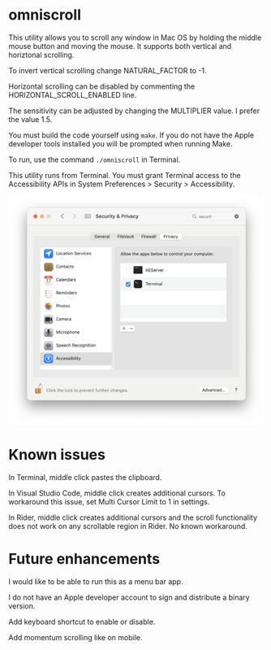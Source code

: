 # omniscroll

This utility allows you to scroll any window in Mac OS by holding the middle mouse button and moving the mouse. It supports both vertical and horiztonal scrolling.

To invert vertical scrolling change NATURAL_FACTOR to -1.

Horizontal scrolling can be disabled by commenting the HORIZONTAL_SCROLL_ENABLED line.

The sensitivity can be adjusted by changing the MULTIPLIER value. I prefer the value 1.5.

You must build the code yourself using `make`. If you do not have the Apple developer tools installed you will be prompted when running Make.

To run, use the command `./omniscroll` in Terminal.

This utility runs from Terminal. You must grant Terminal access to the Accessibility APIs in System Preferences > Security > Accessibility.

![System Preferences dialog](Permissions.png)

# Known issues

In Terminal, middle click pastes the clipboard.

In Visual Studio Code, middle click creates additional cursors. To workaround this issue, set Multi Cursor Limit to 1 in settings.

In Rider, middle click creates additional cursors and the scroll functionality does not work on any scrollable region in Rider. No known workaround.

# Future enhancements

I would like to be able to run this as a menu bar app.

I do not have an Apple developer account to sign and distribute a binary version.

Add keyboard shortcut to enable or disable.

Add momentum scrolling like on mobile.
